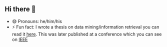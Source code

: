 ## Hi there 👋

- 😄 Pronouns: he/him/his
- ⚡ Fun fact: I wrote a thesis on data mining/information retrieval you can read it [here](https://digital.library.txst.edu/server/api/core/bitstreams/f14e32bb-11ec-460b-ba34-5e7357eef1f6/content). This was later published at a conference which you can see on [IEEE](https://ieeexplore.ieee.org/document/10020449)

<!--
**rsotelojim/rsotelojim** is a ✨ _special_ ✨ repository because its `README.md` (this file) appears on your GitHub profile.

Here are some ideas to get you started:

- 🔭 I’m currently working on ...
- 🌱 I’m currently learning ...
- 👯 I’m looking to collaborate on ...
- 🤔 I’m looking for help with ...
- 💬 Ask me about ...
- 📫 How to reach me: ...
- 😄 Pronouns: ...
- ⚡ Fun fact: ...
-->
